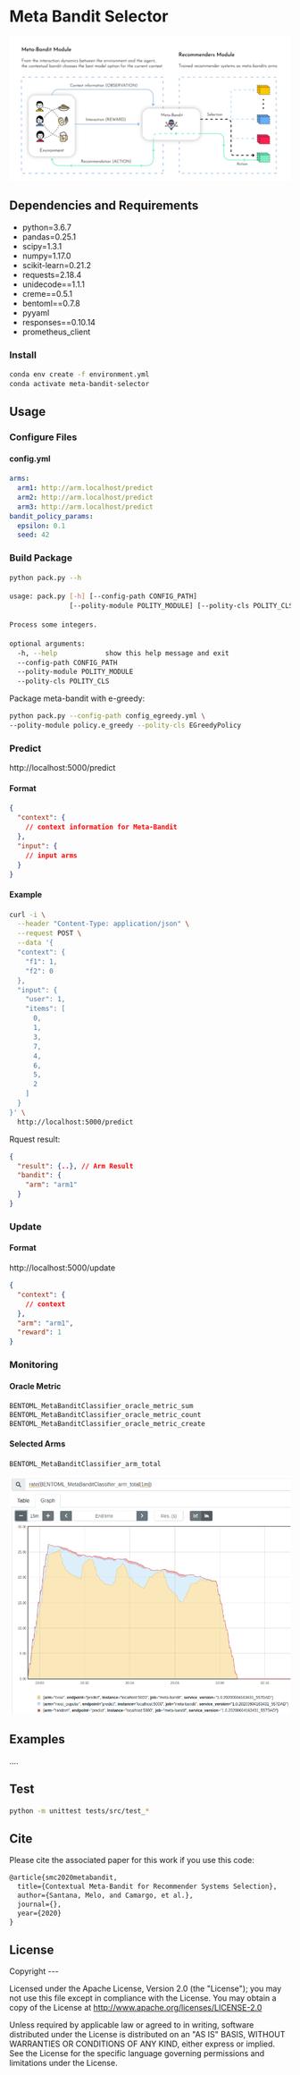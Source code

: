 # Meta Bandit Selector

![MDP](doc/meta-bandit.png)

## Dependencies and Requirements
- python=3.6.7
- pandas=0.25.1
- scipy=1.3.1
- numpy=1.17.0
- scikit-learn=0.21.2
- requests=2.18.4
- unidecode==1.1.1
- creme==0.5.1
- bentoml==0.7.8
- pyyaml
- responses==0.10.14
- prometheus_client

### Install

```bash
conda env create -f environment.yml
conda activate meta-bandit-selector
```

## Usage

### Configure Files

#### config.yml

```yaml
arms:
  arm1: http://arm.localhost/predict
  arm2: http://arm.localhost/predict
  arm3: http://arm.localhost/predict
bandit_policy_params:
  epsilon: 0.1
  seed: 42
```

### Build Package

```bash
python pack.py --h

usage: pack.py [-h] [--config-path CONFIG_PATH]
               [--polity-module POLITY_MODULE] [--polity-cls POLITY_CLS]

Process some integers.

optional arguments:
  -h, --help            show this help message and exit
  --config-path CONFIG_PATH
  --polity-module POLITY_MODULE
  --polity-cls POLITY_CLS

```

Package meta-bandit with e-greedy:

```bash
python pack.py --config-path config_egreedy.yml \
--polity-module policy.e_greedy --polity-cls EGreedyPolicy
```

### Predict

http://localhost:5000/predict

#### Format 
```json
{
  "context": {
    // context information for Meta-Bandit
  },
  "input": {
    // input arms 
  }
}
```
#### Example
```bash
curl -i \
  --header "Content-Type: application/json" \
  --request POST \
  --data '{
  "context": {
    "f1": 1,
    "f2": 0
  },
  "input": {
    "user": 1,
    "items": [
      0,
      1,
      3,
      7,
      4,
      6,
      5,
      2
    ]
  }
}' \
  http://localhost:5000/predict
```
Rquest result:

```json
{
  "result": {..}, // Arm Result
  "bandit": {
    "arm": "arm1"
  }
}
```

### Update

#### Format 

http://localhost:5000/update

```json
{
  "context": {
    // context 
  },
  "arm": "arm1",
  "reward": 1
}
```

### Monitoring

#### Oracle Metric

```
BENTOML_MetaBanditClassifier_oracle_metric_sum
BENTOML_MetaBanditClassifier_oracle_metric_count
BENTOML_MetaBanditClassifier_oracle_metric_create
```

#### Selected Arms

```
BENTOML_MetaBanditClassifier_arm_total
```

![MDP](doc/prometheus_exploration.png)


## Examples

....


## Test

```bash
python -m unittest tests/src/test_*
```

## Cite
Please cite the associated paper for this work if you use this code:


```
@article{smc2020metabandit,
  title={Contextual Meta-Bandit for Recommender Systems Selection},
  author={Santana, Melo, and Camargo, et al.},
  journal={},
  year={2020}
}
```

## License

Copyright ---

Licensed under the Apache License, Version 2.0 (the "License"); you may not use this file except in compliance with the License. You may obtain a copy of the License at http://www.apache.org/licenses/LICENSE-2.0

Unless required by applicable law or agreed to in writing, software distributed under the License is distributed on an "AS IS" BASIS, WITHOUT WARRANTIES OR CONDITIONS OF ANY KIND, either express or implied. See the License for the specific language governing permissions and limitations under the License.